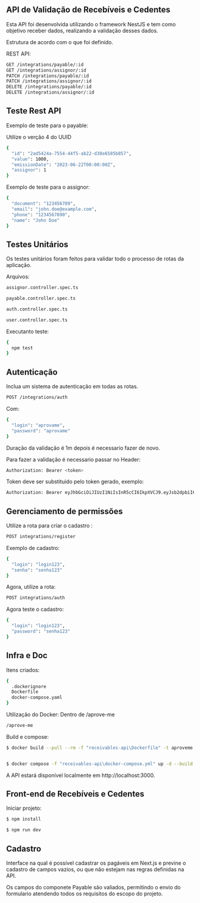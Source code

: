 ## API de Validação de Recebíveis e Cedentes

Esta API foi desenvolvida utilizando o framework NestJS e tem como objetivo receber dados, realizando a validação desses dados.

Estrutura de acordo com o que foi definido.

REST API:

```bash
GET /integrations/payable/:id
GET /integrations/assignor/:id
PATCH /integrations/payable/:id
PATCH /integrations/assignor/:id
DELETE /integrations/payable/:id
DELETE /integrations/assignor/:id
```

## Teste Rest API

Exemplo de teste para o payable:

Utilize o verção 4 do UUID

```bash
{
  "id": "2ad5424a-7554-44f5-ab22-d38e6585b857",
  "value": 1000,
  "emissionDate": "2023-06-22T00:00:00Z",
  "assignor": 1
}
```

Exemplo de teste para o assignor:

```bash
{
  "document": "123456789",
  "email": "john.doe@example.com",
  "phone": "1234567890",
  "name": "John Doe"
}
```

## Testes Unitários

Os testes unitários foram feitos para validar todo o processo de rotas da aplicação.

Arquivos:

```bash
assignor.controller.spec.ts

payable.controller.spec.ts

auth.controller.spec.ts

user.controller.spec.ts
```

Executanto teste:

```bash
{
  npm test
}
```

## Autenticação

Inclua um sistema de autenticação em todas as rotas.

```bash
POST /integrations/auth
```

Com:

```bash
{
  "login": "aprovame",
  "password": "aprovame"
}

```

Duração da validação é 1m depois é necessario fazer de novo.

Para fazer a validação é necessario passar no Header:

```bash
Authorization: Bearer <token>
```

Token deve ser substituido pelo token gerado, exemplo:

```bash
Authorization: Bearer eyJhbGciOiJIUzI1NiIsInR5cCI6IkpXVCJ9.eyJsb2dpbiI6ImFwcm92YW1lIiwiaWF0IjoxNjg3NTMyMDQ2LCJleHAiOjE2ODc1MzIxMDZ9.MjTn-kmiOygd7HkfKPnZnylh_swuImeoDCUoIvpK7lo
```

## Gerenciamento de permissões

Utilize a rota para criar o cadastro :

```bash
POST integrations/register
```

Exemplo de cadastro:

```bash
{
  "login": "login123",
  "senha": "senha123"
}
```

Agora, utilize a rota:

```bash
POST integrations/auth
```

Agora teste o cadastro:

```bash
{
  "login": "login123",
  "password": "senha123"
}
```

## Infra e Doc

Itens criados:

```bash
{
  .dockerignore
  Dockerfile
  docker-compose.yaml
}
```

Utilização do Docker:
Dentro de /aprove-me

```bash
/aprove-me
```

Build e compose:

```bash
$ docker build --pull --rm -f "receivables-api\Dockerfile" -t aproveme:latest "receivables-api"


$ docker compose -f "receivables-api\docker-compose.yml" up -d --build
```

A API estará disponível localmente em http://localhost:3000.

## Front-end de Recebíveis e Cedentes

Iniciar projeto:

```bash
$ npm install

$ npm run dev

```

## Cadastro

Interface na qual é possível cadastrar os pagáveis em Next.js e previne o cadastro de campos vazios, ou que não estejam nas regras definidas na API.

Os campos do componete Payable são valiados, permitindo o envio do formulario atendendo todos os requisitos do escopo do projeto.
